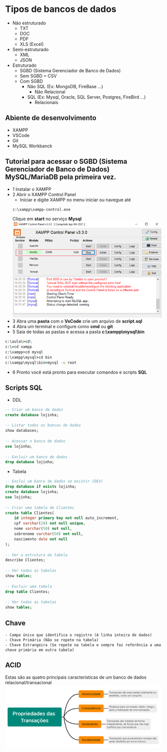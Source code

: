 # Tipos de bancos de dados
- Não estruturado
  - TXT
  - DOC
  - PDF
  - XLS (Excel)
- Semi-estruturado
  - XML
  - JSON
- Estruturado
	- SGBD (Sistema Gerenciador de Banco de Dados)
	- Sem SGBD = CSV
	- Com SGBD
		- Não SQL (Ex: MongoDB, FireBase ...)
			- Não Relacional
		- SQL (Ex: Mysql, Oracle, SQL Server, Postgres, FireBird ...)
			- Relacionais
## Abiente de desenvolvimento
- XAMPP
- VSCode
- Git
- MySQL Workbanck

## Tutorial para acessar o SGBD (Sistema Gerenciador de Banco de Dados) MySQL/MariaDB pela primeira vez.
- 1 Instalar o XAMPP
- 2 Abrir o XAMPP Control Panel
  - Iniciar e digite XAMPP no menu iniciar ou navegue até
  ```cmd
  c:\xampp\xampp-control.exe
  ```
  Clique em **start** no serviço **Mysql**
  ![xampp](./xampp.png)
- 3 Abra uma **pasta** com o **VsCode** crie um arquivo de **script.sql**
- 4 Abra um terminal e configure como **cmd** ou **git**
- 5 Saia de todas as pastas e acessa a pasta **c:\xampp\mysql\bin**
```cmd
c:\aula\>cd\
c:\>cd xampp
c:\xampp>cd mysql
c:\xampp\mysql>cd bin
c:\xampp\mysql\bin>mysql -u root
```
- 6 Pronto você está pronto para executar comandos e scripts **SQL**


## Scripts SQL

- DDL

```sql
-- Criar um banco de dados
create database lojinha;

-- Listar todos os bancos de dados
show databases;

-- Acessar o banco de dados
use lojinha;

-- Excluir um banco de dados
drop database lojinha;
```

- Tabela

```sql
-- Exclui um banco de dados se existir (DEV)
drop database if exists lojinha;
create database lojinha;
use lojinha;

-- Criar uma tabela de Clientes
create table Clientes(
    id integer primary key not null auto_increment,
    cpf varchar(20) not null unique,
    nome varchar(50) not null,
    sobrenome varchar(50) not null,
    nascimento date not null
);

-- Ver a estrutura da tabela
describe Clientes;

-- Ver todas as tabelas
show tables;

-- Excluir uma tabela
drop table Clientes;

-- Ver todas as tabelas
show tables;
```

## Chave
	- Campo único que identifica o registro (A linha inteira de dados)
	- Chave Primária (Não se repete na tabela)
	- Chave Estrangeira (Se repete na tabela e sempre faz referência a uma chave primária em outra tabela)

## ACID
Estas são as quatro principais características de um banco de dados relacional/transacional
![acid](./acid.png)